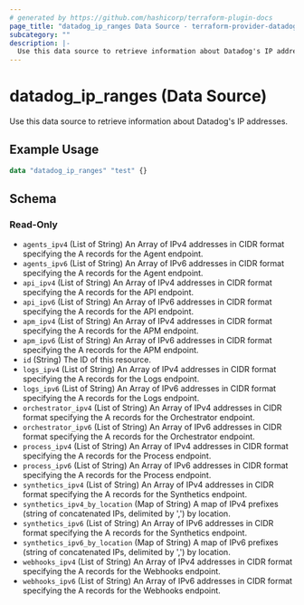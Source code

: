 ```yaml
---
# generated by https://github.com/hashicorp/terraform-plugin-docs
page_title: "datadog_ip_ranges Data Source - terraform-provider-datadog"
subcategory: ""
description: |-
  Use this data source to retrieve information about Datadog's IP addresses.
---
```


# datadog_ip_ranges (Data Source)

Use this data source to retrieve information about Datadog's IP addresses.

## Example Usage

```terraform
data "datadog_ip_ranges" "test" {}
```

<!-- schema generated by tfplugindocs -->
## Schema

### Read-Only

- `agents_ipv4` (List of String) An Array of IPv4 addresses in CIDR format specifying the A records for the Agent endpoint.
- `agents_ipv6` (List of String) An Array of IPv6 addresses in CIDR format specifying the A records for the Agent endpoint.
- `api_ipv4` (List of String) An Array of IPv4 addresses in CIDR format specifying the A records for the API endpoint.
- `api_ipv6` (List of String) An Array of IPv6 addresses in CIDR format specifying the A records for the API endpoint.
- `apm_ipv4` (List of String) An Array of IPv4 addresses in CIDR format specifying the A records for the APM endpoint.
- `apm_ipv6` (List of String) An Array of IPv6 addresses in CIDR format specifying the A records for the APM endpoint.
- `id` (String) The ID of this resource.
- `logs_ipv4` (List of String) An Array of IPv4 addresses in CIDR format specifying the A records for the Logs endpoint.
- `logs_ipv6` (List of String) An Array of IPv6 addresses in CIDR format specifying the A records for the Logs endpoint.
- `orchestrator_ipv4` (List of String) An Array of IPv4 addresses in CIDR format specifying the A records for the Orchestrator endpoint.
- `orchestrator_ipv6` (List of String) An Array of IPv6 addresses in CIDR format specifying the A records for the Orchestrator endpoint.
- `process_ipv4` (List of String) An Array of IPv4 addresses in CIDR format specifying the A records for the Process endpoint.
- `process_ipv6` (List of String) An Array of IPv6 addresses in CIDR format specifying the A records for the Process endpoint.
- `synthetics_ipv4` (List of String) An Array of IPv4 addresses in CIDR format specifying the A records for the Synthetics endpoint.
- `synthetics_ipv4_by_location` (Map of String) A map of IPv4 prefixes (string of concatenated IPs, delimited by ',') by location.
- `synthetics_ipv6` (List of String) An Array of IPv6 addresses in CIDR format specifying the A records for the Synthetics endpoint.
- `synthetics_ipv6_by_location` (Map of String) A map of IPv6 prefixes (string of concatenated IPs, delimited by ',') by location.
- `webhooks_ipv4` (List of String) An Array of IPv4 addresses in CIDR format specifying the A records for the Webhooks endpoint.
- `webhooks_ipv6` (List of String) An Array of IPv6 addresses in CIDR format specifying the A records for the Webhooks endpoint.


